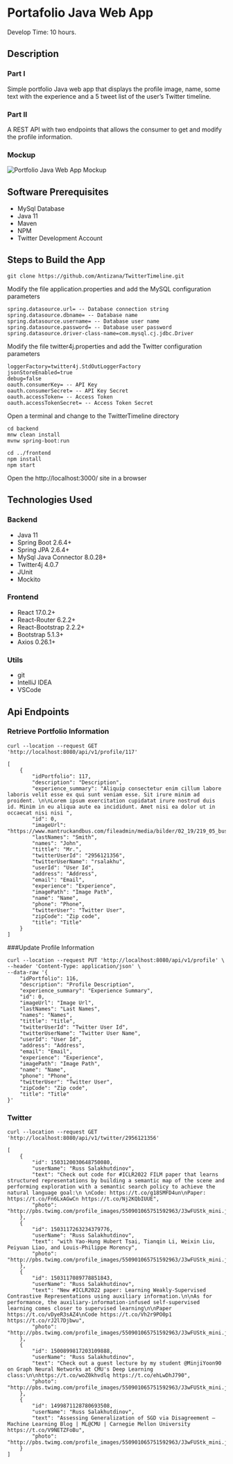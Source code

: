 # Portafolio Java Web App 
Develop Time: 10 hours.

## Description
### Part I
Simple portfolio Java web app that displays the profile image, name, some text with
the experience and a 5 tweet list of the user’s Twitter timeline.
### Part II
A REST API with two endpoints that allows the consumer to get and
modify the profile information.
### Mockup
![Portfolio Java Web App Mockup](TwitterTimeline.png)

## Software Prerequisites
* MySql Database
* Java 11
* Maven
* NPM
* Twitter Development Account

## Steps to Build the App
```
git clone https://github.com/Antizana/TwitterTimeline.git
```
Modify the file application.properties and add the MySQL configuration parameters

```
spring.datasource.url= -- Database connection string
spring.datasource.dbname= -- Database name
spring.datasource.username= -- Database user name
spring.datasource.password= -- Database user password
spring.datasource.driver-class-name=com.mysql.cj.jdbc.Driver
```
Modify the file twitter4j.properties and add the Twitter configuration parameters
```
loggerFactory=twitter4j.StdOutLoggerFactory
jsonStoreEnabled=true
debug=false
oauth.consumerKey= -- API Key
oauth.consumerSecret= -- API Key Secret
oauth.accessToken= -- Access Token
oauth.accessTokenSecret= -- Access Token Secret
```

Open a terminal and change to the TwitterTimeline directory

```
cd backend
mnw clean install
mvnw spring-boot:run
```

```
cd ../frontend
npm install
npm start
```

Open the http://localhost:3000/ site in a browser 

## Technologies Used
### Backend
* Java 11
* Spring Boot 2.6.4+
* Spring JPA 2.6.4+
* MySql Java Connector 8.0.28+
* Twitter4j 4.0.7
* JUnit
* Mockito
### Frontend
* React 17.0.2+
* React-Router 6.2.2+
* React-Bootstrap 2.2.2+
* Bootstrap 5.1.3+
* Axios 0.26.1+
### Utils
* git
* IntelliJ IDEA
* VSCode

## Api Endpoints
### Retrieve Portfolio Information
```
curl --location --request GET 'http://localhost:8080/api/v1/profile/117'
```
```
[
    {
        "idPortfolio": 117,
        "description": "Description",
        "experience_summary": "Aliquip consectetur enim cillum labore laboris velit esse ex qui sunt veniam esse. Sit irure minim ad proident. \n\nLorem ipsum exercitation cupidatat irure nostrud duis id. Minim in eu aliqua aute ea incididunt. Amet nisi ea dolor ut in occaecat nisi nisi ",
        "id": 0,
        "imageUrl": "https://www.mantruckandbus.com/fileadmin/media/bilder/02_19/219_05_busbusiness_interviewHeader_1485x1254.jpg",
        "lastNames": "Smith",
        "names": "John",
        "tittle": "Mr.",
        "twitterUserId": "2956121356",
        "twitterUserName": "rsalakhu",
        "userId": "User Id",
        "address": "Address",
        "email": "Email",
        "experience": "Experience",
        "imagePath": "Image Path",
        "name": "Name",
        "phone": "Phone",
        "twitterUser": "Twitter User",
        "zipCode": "Zip code",
        "title": "Title"
    }
]
```
###Update Profile Information
```
curl --location --request PUT 'http://localhost:8080/api/v1/profile' \
--header 'Content-Type: application/json' \
--data-raw '{
    "idPortfolio": 116,
    "description": "Profile Description",
    "experience_summary": "Experience Summary",
    "id": 0,
    "imageUrl": "Image Url",
    "lastNames": "Last Names",
    "names": "Names",
    "tittle": "title",
    "twitterUserId": "Twitter User Id",
    "twitterUserName": "Twitter User Name",
    "userId": "User Id",
    "address": "Address",
    "email": "Email",
    "experience": "Experience",
    "imagePath": "Image Path",
    "name": "Name",
    "phone": "Phone",
    "twitterUser": "Twitter User",
    "zipCode": "Zip code",
    "title": "Title"
}'
```
### Twitter
```
curl --location --request GET 'http://localhost:8080/api/v1/twitter/2956121356'
```
```
[
    {
        "id": 1503120030648750080,
        "userName": "Russ Salakhutdinov",
        "text": "Check out code for #ICLR2022 FILM paper that learns structured representations by building a semantic map of the scene and performing exploration with a semantic search policy to achieve the natural language goal:\n \nCode: https://t.co/g18SMFD4un\nPaper: https://t.co/Fn6LxAGwCn https://t.co/Nj2KQbIUUE",
        "photo": "http://pbs.twimg.com/profile_images/550901065751592963/J3wFUStk_mini.jpeg"
    },
    {
        "id": 1503117263234379776,
        "userName": "Russ Salakhutdinov",
        "text": "with Yao-Hung Hubert Tsai, Tianqin Li, Weixin Liu, Peiyuan Liao, and Louis-Philippe Morency",
        "photo": "http://pbs.twimg.com/profile_images/550901065751592963/J3wFUStk_mini.jpeg"
    },
    {
        "id": 1503117089778851843,
        "userName": "Russ Salakhutdinov",
        "text": "New #ICLR2022 paper: Learning Weakly-Supervised Contrastive Representations using auxiliary information.\n\nAs for performance, the auxiliary-information-infused self-supervised learning comes closer to supervised learning\n\nPaper https://t.co/vDyeR3sAZ4\nCode https://t.co/Vh2r9PO0p1 https://t.co/rJ2l7Djbwu",
        "photo": "http://pbs.twimg.com/profile_images/550901065751592963/J3wFUStk_mini.jpeg"
    },
    {
        "id": 1500899817203109888,
        "userName": "Russ Salakhutdinov",
        "text": "Check out a guest lecture by my student @MinjiYoon90 on Graph Neural Networks at CMU's Deep Learning class:\n\nhttps://t.co/woZ0khvdlq https://t.co/ehLwDhJ790",
        "photo": "http://pbs.twimg.com/profile_images/550901065751592963/J3wFUStk_mini.jpeg"
    },
    {
        "id": 1499871128780693508,
        "userName": "Russ Salakhutdinov",
        "text": "Assessing Generalization of SGD via Disagreement – Machine Learning Blog | ML@CMU | Carnegie Mellon University https://t.co/V9NETZFoBu",
        "photo": "http://pbs.twimg.com/profile_images/550901065751592963/J3wFUStk_mini.jpeg"
    }
]
```
